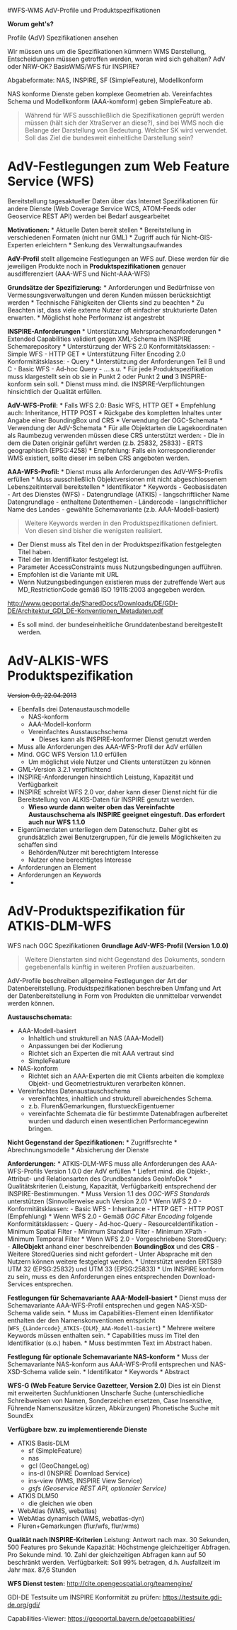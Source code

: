 #WFS-WMS AdV-Profile und Produktspezifikationen

__Worum geht's?__

Profile (AdV)
Spezifikationen ansehen

Wir müssen uns um die Spezifikationen kümmern
WMS Darstellung, Entscheidungen müssen getroffen werden, woran wird sich gehalten? 
AdV oder NRW-OK?
BasisWMS/WFS für INSPIRE?

Abgabeformate: NAS, INSPIRE, SF (SimpleFeature), Modellkonform

NAS konforme Dienste geben komplexe Geometrien ab.
Vereinfachtes Schema und Modellkonform (AAA-komform) geben SimpleFeature ab.

> Während für WFS ausschließlich die Spezifikationen geprüft werden müssen 
> (hält sich der XtraServer an diese?), sind bei WMS noch die Belange der 
> Darstellung von Bedeutung. Welcher SK wird verwendet. Soll das Ziel die
>  bundesweit einheitliche Darstellung sein?  



# AdV-Festlegungen zum Web Feature Service (WFS)

Bereitstellung tagesaktueller Daten über das Internet
Spezifikationen für andere Dienste (Web Coverage Service WCS, ATOM-Feeds oder Geoservice REST API) werden bei Bedarf ausgearbeitet

__Motivationen:__
	* Aktuelle Daten bereit stellen
	* Bereitstellung in verschiedenen Formaten (nicht nur GML)
	* Zugriff auch für Nicht-GIS-Experten erleichtern
	* Senkung des Verwaltungsaufwandes

__AdV-Profil__ stellt allgemeine Festlegungen an WFS auf. Diese werden für die jeweiligen Produkte noch in __Produktspezifikationen__ genauer ausdifferenziert (AAA-WFS und Nicht-AAA-WFS)

__Grundsätze der Spezifizierung:__
	* Anforderungen und Bedürfnisse von Vermessungsverwaltungen und deren Kunden müssen berücksichtigt werden
	* Technische Fähigkeiten der Clients sind zu beachten
	* Zu Beachten ist, dass viele externe Nutzer oft einfacher strukturierte Daten erwarten.
	* Möglichst hohe Performanz ist angestrebt

__INSPIRE-Anforderungen__
	* Unterstützung Mehrsprachenanforderungen
	* Extended Capabilities validiert gegen XML-Schema im INSPIRE Schemarepository
	* Unterstürzung der WFS 2.0 Konformitätsklassen:
		- Simple WFS
		- HTTP GET
	* Unterstützung Filter Encoding 2.0 Konformitätsklasse:
		- Query
	* Unterstützung der Anforderungen Teil B und C
		- Basic WFS
		- Ad-hoc Query
		- ....s.u.
	* Für jede Produktspezifikation muss klargestellt sein ob sie in Punkt 2 oder Punkt 2 __und__ 3 INSPIRE-konform sein soll.
	* Dienst muss mind. die INSPIRE-Verpflichtungen hinsichtlich der Qualität erfüllen.

__AdV-WFS-Profil:__
	* Falls WFS 2.0: Basic WFS, HTTP GET
	* Empfehlung auch: Inheritance, HTTP POST
	* Rückgabe des kompletten Inhaltes unter Angabe einer BoundingBox und CRS
	* Verwendung der OGC-Schemata
	* Verwendung der AdV-Schemata
	* Für alle Objektarten die Lagekoordinaten als Raumbezug verwenden müssen diese CRS unterstützt werden:
		- Die in dem die Daten originär geführt werden (z.b. 25832, 25833)
		- ERTS geographisch (EPSG:4258)
	* Empfehlung: Falls ein korrespondierender WMS existiert, sollte dieser im selben CRS angeboten werden.


__AAA-WFS-Profil:__
	* Dienst muss alle Anforderungen des AdV-WFS-Profils erfüllen
	* Muss ausschließlich Objektversionen mit nicht abgeschlossenem Lebenszeitintervall bereitstellen
	* Identifikator
	* Keywords
		- Geobasisdaten
		- Art des Dienstes (WFS)
		- Datengrundlage (ATKIS)
		- langschriftlicher Name Datengrundlage
		- enthaltene Datenthemen
		- Ländercode
		- langschriftlicher Name des Landes
		- gewählte Schemavariante (z.b. AAA-Modell-basiert)

> Weitere Keywords werden in den Produktspezifikationen definiert. Von diesen 
> sind bisher die wenigsten realisiert.	

* Der Dienst muss als Titel den in der Produktspezifikation festgelegten Titel haben.
* Titel der im Identifikator festgelegt ist.
* Parameter AccessConstraints muss Nutzungsbedingungen aufführen.
* Empfohlen ist die Variante mit URL
* Wenn Nutzungsbedingungen existieren muss der zutreffende Wert aus MD_RestrictionCode gemäß ISO 19115:2003 angegeben werden.

http://www.geoportal.de/SharedDocs/Downloads/DE/GDI-DE/Architektur_GDI_DE-Konventionen_Metadaten.pdf

* Es soll mind. der bundeseinheitliche Grunddatenbestand bereitgestellt werden.


# AdV-ALKIS-WFS Produktspezifikation
~~Version 0.9, 22.04.2013~~

* Ebenfalls drei Datenaustauschmodelle
	- NAS-konform
	- AAA-Modell-konform
	- Vereinfachtes Ausstauschschema
		+ Dieses kann als INSPIRE-konformer Dienst genutzt werden
* Muss alle Anforderungen des AAA-WFS-Profil der AdV erfüllen
* Mind. OGC WFS Version 1.1.0 erfüllen
	- Um möglichst viele Nutzer und Clients unterstützen zu können
* GML-Version 3.2.1 verpflichtend
* INSPIRE-Anforderungen hinsichtlich Leistung, Kapazität und Verfügbarkeit
* INSPIRE schreibt WFS 2.0 vor, daher kann dieser Dienst nicht für die Bereitstellung von ALKIS-Daten für INSPIRE genutzt werden.
	- __Wieso wurde dann weiter oben das Vereinfachte Austauschschema als INSPIRE geeignet eingestuft. Das erfordert auch nur WFS 1.1.0__
* Eigentümerdaten unterliegen dem Datenschutz. Daher gibt es grundsätzlich zwei Benutzergruppen, für die jeweils Möglichkeiten zu schaffen sind
	- Behörden/Nutzer mit berechtigtem Interesse
	- Nutzer ohne berechtigtes Interesse
* Anforderungen an Element <Abstract>
* Anforderungen an Keywords
* 
	


# AdV-Produktspezifikation für ATKIS-DLM-WFS

WFS nach OGC Spezifikationen
__Grundlage AdV-WFS-Profil (Version 1.0.0)__
> Weitere Dienstarten sind nicht Gegenstand des Dokuments, sondern 
> gegebenenfalls künftig in weiteren Profilen auszuarbeiten.

AdV-Profile beschreiben allgemeine Festlegungen der Art der Datenbereitstellung.
Produktspezifikationen beschreiben Umfang und Art der Datenbereitstellung in Form von Produkten die unmittelbar verwendet werden können.

__Austauschschemata:__
* AAA-Modell-basiert
	- Inhaltlich und strukturell an NAS (AAA-Modell)
	- Anpassungen bei der Kodierung
	- Richtet sich an Experten die mit AAA vertraut sind
	- SimpleFeature
* NAS-konform
	- Richtet sich an AAA-Experten die mit Clients arbeiten die komplexe Objekt- und Geometriestrukturen verarbeiten können.
* Vereinfachtes Datenaustauschschema
	- vereinfachtes, inhaltlich und strukturell abweichendes Schema.
	- z.b. Fluren&Gemarkungen, flurstueckEigentuemer
	- vereinfachte Schemata die für bestimmte Datenabfragen aufbereitet wurden und dadurch einen wesentlichen Performancegewinn bringen.
	
__Nicht Gegenstand der Spezifikationen:__
	* Zugriffsrechte
	* Abrechnungsmodelle
	* Absicherung der Dienste

__Anforderungen:__
	* ATKIS-DLM-WFS muss alle Anforderungen des AAA-WFS-Profils Version 1.0.0 der AdV erfüllen
	* Liefert mind. die Objekt-, Attribut- und Relationsarten des Grundbestandes GeoInfoDok
	* Qualitätskriterien (Leistung, Kapazität, Verfügbarkeit) entsprechend der INSPIRE-Bestimmungen.
	* Muss Version 1.1 des _OGC-WFS Standards_ unterstützen (Sinnvollerweise auch Version 2.0)
	* Wenn WFS 2.0 - Konformitätsklassen:
		- Basic WFS
		- Inheritance
		- HTTP GET
		- HTTP POST (Empfehlung)
    * Wenn WFS 2.0 - Gemäß _OGC Filter Encoding_ folgende Konformitätsklassen:
    	- Query
    	- Ad-hoc-Query
    	- ResourceIdentifikation
    	- Minimum Spatial Filter
    	- Minimum Standard Filter
    	- Minimum XPath
    	- Minimum Temporal Filter
    * Wenn WFS 2.0 - Vorgeschriebene StoredQuery:
    	- __AlleObjekt__ anhand einer beschreibenden __BoundingBox__ und des __CRS__
    	- Weitere StoredQueries sind nicht gefordert
    	- Unter Absprache mit den Nutzern können weitere festgelegt werden.
    * Unterstützt werden ERTS89 UTM 32 (EPSG:25832) und UTM 33 (EPSG:25833) 
    * Um INSPIRE konform zu sein, muss es den Anforderungen eines entsprechenden Download-Services entsprechen. 
    
__Festlegungen für Schemavariante AAA-Modell-basiert__
	* Dienst muss der Schemavariante AAA-WFS-Profil entsprechen und gegen NAS-XSD-Schema valide sein.
	* Muss im Capabilities-Element einen Identifikator enthalten der den Namenskonventionen entspricht (`WFS_{Ländercode}_ATKIS-{DLM}_AAA-Modell-basiert`)
	* Mehrere weitere Keywords müssen enthalten sein.
	* Capabilities muss im Titel den Identifikatior (s.o.) haben.
	* Muss bestimmten Text im Abstract haben.

__Festlegung für optionale Schemavariante NAS-konform__
	* Muss der Schemavariante NAS-konform aus AAA-WFS-Profil entsprechen und NAS-XSD-Schema valide sein.
	* Identifikator
	* Keywords
	* Abstract

__WFS-G (Web Feature Service Gazetteer, Version 2.0)__
Dies ist ein Dienst mit erweiterten Suchfunktionen 
Unscharfe Suche (unterschiedliche Schreibweisen von Namen, Sonderzeichen ersetzen, Case Insensitive, Führende Namenszusätze kürzen, Abkürzungen)
Phonetische Suche mit SoundEx



__Verfügbare bzw. zu implementierende Dienste__
* ATKIS Basis-DLM
	- sf (SimpleFeature)
	- nas
	- gcl (GeoChangeLog)
	- ins-dl (INSPIRE Download Service)
	- ins-view (WMS, INSPIRE View Service)
	- _gsfs (Geoservice REST API, optionaler Service)_
* ATKIS DLM50
	- die gleichen wie oben
* WebAtlas (WMS, webatlas)
* WebAtlas dynamisch (WMS, webatlas-dyn)
* Fluren+Gemarkungen (flur/wfs, flur/wms)


__Qualität nach INSPIRE-Kriterien__
Leistung: 		Antwort nach max. 30 Sekunden, 500 Features pro Sekunde
Kapazität: 		Höchstmenge gleichzeitiger Abfragen. Pro Sekunde mind. 10. Zahl
				der gleichzeitigen Abfragen kann auf 50 beschränkt werden.
Verfügbarkeit: 	Soll 99% betragen, d.h. Ausfallzeit im Jahr max. 87,6 Stunden


__WFS Dienst testen:__
http://cite.opengeospatial.org/teamengine/

GDI-DE Testsuite um INSPIRE Konformität zu prüfen:
https://testsuite.gdi-de.org/gdi/

Capabilities-Viewer:
https://geoportal.bayern.de/getcapabilities/

